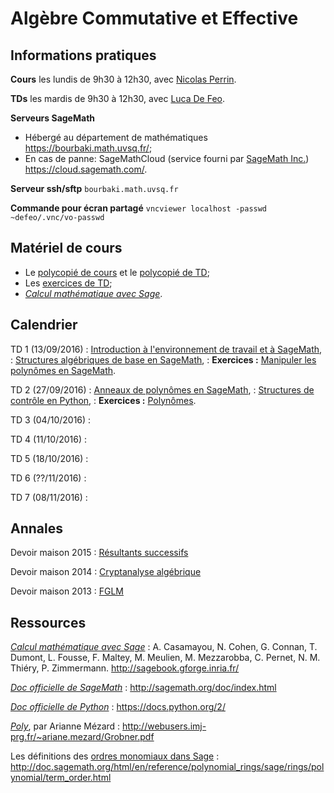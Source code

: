 ---
---

# Algèbre Commutative et Effective

## Informations pratiques

**Cours** les lundis de 9h30 à 12h30, avec [Nicolas Perrin](http://lmv.math.cnrs.fr/annuaire/nicolas-perrin/).

**TDs** les mardis de 9h30 à 12h30, avec [Luca De Feo](http://defeo.lu/).

**Serveurs SageMath**

- Hébergé au département de mathématiques <https://bourbaki.math.uvsq.fr/>;
- En cas de panne: SageMathCloud (service fourni par
  [SageMath Inc.](http://sagemath.com/))
  <https://cloud.sagemath.com/>.

**Serveur ssh/sftp** `bourbaki.math.uvsq.fr`

**Commande pour écran partagé** `vncviewer localhost -passwd ~defeo/.vnc/vo-passwd`


## Matériel de cours

- Le [polycopié de cours](poly) et le [polycopié de TD](polytd);
- Les [exercices de TD](exercises);
- [*Calcul mathématique avec Sage*](http://sagebook.gforge.inria.fr/).


## Calendrier

TD 1 (13/09/2016)
: [Introduction à l'environnement de travail et à SageMath](polytd#introduction--lenvironnemnt-de-travail-et--sagemath),
: [Structures algébriques de base en SageMath](polytd#anneaux-corps-polynmes-expressions),
: **Exercices :** [Manipuler les polynômes en SageMath](exercises#polynmes--une-variable).

TD 2 (27/09/2016)
: [Anneaux de polynômes en SageMath](polytd#polynmes),
: [Structures de contrôle en Python](polytd#syntaxe-pythonsage),
: **Exercices :** [Polynômes](exercises#polynmes--une-variable).

TD 3 (04/10/2016)
: 

TD 4 (11/10/2016)
: 

TD 5 (18/10/2016)
: 

TD 6 (??/11/2016)
: 

TD 7 (08/11/2016)
: 

## Annales

Devoir maison 2015
: [Résultants successifs](dm2015)

Devoir maison 2014
: [Cryptanalyse algébrique](dm2014)

Devoir maison 2013
: [FGLM](dm2013)

## Ressources

[*Calcul mathématique avec Sage*](http://sagebook.gforge.inria.fr/)
: A. Casamayou, N. Cohen, G. Connan, T. Dumont, L. Fousse, F. Maltey,
M. Meulien, M. Mezzarobba, C. Pernet, N. M. Thiéry,
P. Zimmermann. <http://sagebook.gforge.inria.fr/>

[*Doc officielle de SageMath*](http://sagemath.org/doc/index.html)
: <http://sagemath.org/doc/index.html>

[*Doc officielle de Python*](https://docs.python.org/2/)
: <https://docs.python.org/2/>

[*Poly*](http://webusers.imj-prg.fr/~ariane.mezard/Grobner.pdf), par Arianne Mézard
: <http://webusers.imj-prg.fr/~ariane.mezard/Grobner.pdf>

Les définitions des [ordres monomiaux dans Sage](http://doc.sagemath.org/html/en/reference/polynomial_rings/sage/rings/polynomial/term_order.html)
: <http://doc.sagemath.org/html/en/reference/polynomial_rings/sage/rings/polynomial/term_order.html>
